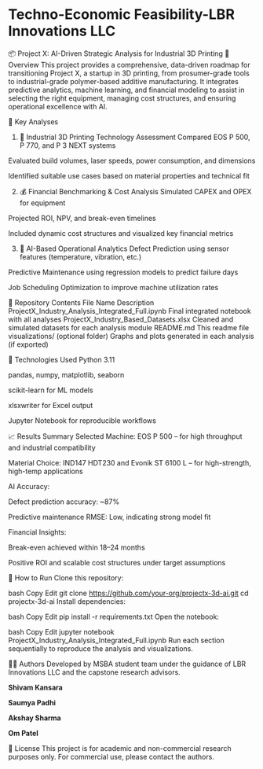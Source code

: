 # Techno-Economic Feasibility-LBR Innovations LLC

📦 Project X: AI-Driven Strategic Analysis for Industrial 3D Printing
🧠 Overview
This project provides a comprehensive, data-driven roadmap for transitioning Project X, a startup in 3D printing, from prosumer-grade tools to industrial-grade polymer-based additive manufacturing. It integrates predictive analytics, machine learning, and financial modeling to assist in selecting the right equipment, managing cost structures, and ensuring operational excellence with AI.

🧪 Key Analyses
1. 🧱 Industrial 3D Printing Technology Assessment
Compared EOS P 500, P 770, and P 3 NEXT systems

Evaluated build volumes, laser speeds, power consumption, and dimensions

Identified suitable use cases based on material properties and technical fit

2. 💰 Financial Benchmarking & Cost Analysis
Simulated CAPEX and OPEX for equipment

Projected ROI, NPV, and break-even timelines

Included dynamic cost structures and visualized key financial metrics

3. 🤖 AI-Based Operational Analytics
Defect Prediction using sensor features (temperature, vibration, etc.)

Predictive Maintenance using regression models to predict failure days

Job Scheduling Optimization to improve machine utilization rates

📂 Repository Contents
File Name	Description
ProjectX_Industry_Analysis_Integrated_Full.ipynb	Final integrated notebook with all analyses
ProjectX_Industry_Based_Datasets.xlsx	Cleaned and simulated datasets for each analysis module
README.md	This readme file
visualizations/ (optional folder)	Graphs and plots generated in each analysis (if exported)

🚀 Technologies Used
Python 3.11

pandas, numpy, matplotlib, seaborn

scikit-learn for ML models

xlsxwriter for Excel output

Jupyter Notebook for reproducible workflows

📈 Results Summary
Selected Machine: EOS P 500 – for high throughput and industrial compatibility

Material Choice: IND147 HDT230 and Evonik ST 6100 L – for high-strength, high-temp applications

AI Accuracy:

Defect prediction accuracy: ~87%

Predictive maintenance RMSE: Low, indicating strong model fit

Financial Insights:

Break-even achieved within 18–24 months

Positive ROI and scalable cost structures under target assumptions

📌 How to Run
Clone this repository:

bash
Copy
Edit
git clone https://github.com/your-org/projectx-3d-ai.git
cd projectx-3d-ai
Install dependencies:

bash
Copy
Edit
pip install -r requirements.txt
Open the notebook:

bash
Copy
Edit
jupyter notebook ProjectX_Industry_Analysis_Integrated_Full.ipynb
Run each section sequentially to reproduce the analysis and visualizations.

👨‍💼 Authors
Developed by MSBA student team under the guidance of LBR Innovations LLC and the capstone research advisors.

**Shivam Kansara**

**Saumya Padhi**

**Akshay Sharma**

**Om Patel**

📄 License
This project is for academic and non-commercial research purposes only. For commercial use, please contact the authors.
